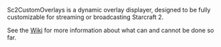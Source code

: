 Sc2CustomOverlays is a dynamic overlay displayer, designed to be fully customizable for streaming or broadcasting Starcraft 2.

See the [Wiki](https://github.com/brandondahler/Sc2CustomOverlays/wiki) for more information about what can and cannot be done so far.
